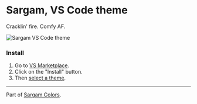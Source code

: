 # Sargam, VS Code theme
Cracklin' fire. Comfy AF.

![Sargam VS Code theme](https://res.cloudinary.com/dzaz8wuxl/image/upload/v1702597116/sargam-theme-preview_hlcdub.png)

### Install
1. Go to [VS Marketplace](https://marketplace.visualstudio.com/items?itemName=sargam.sargam).
2. Click on the "Install" button.
3. Then [select a theme](https://code.visualstudio.com/docs/getstarted/themes#_selecting-the-color-theme).

---

Part of [Sargam Colors](https://sargamcolors.com/).